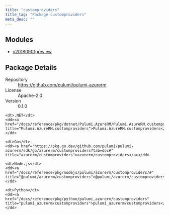 ```yaml
---
title: "customproviders"
title_tag: "Package customproviders"
meta_desc: ""
---
```


<!-- WARNING: this file was generated by Pulumi Docs Generator. -->
<!-- Do not edit by hand unless you're certain you know what you are doing! -->



<h2 id="modules">Modules</h2>
<ul class="api">
    <li><a href="v20180901preview/" title="v20180901preview"><span class="symbol module"></span>v20180901preview</a></li>
</ul>

<h2 id="package-details">Package Details</h2>
<dl class="package-details">
	<dt>Repository</dt>
	<dd><a href="https://github.com/pulumi/pulumi-azurerm">https://github.com/pulumi/pulumi-azurerm</a></dd>
	<dt>License</dt>
	<dd>Apache-2.0</dd>
	<dt>Version</dt>
	<dd>0.1.0</dd>
</dl>



<dl class="tabular">

    <dt>.NET</dt>
    <dd><a href="/docs/reference/pkg/dotnet/Pulumi.AzureRM/Pulumi.AzureRM.customproviders.html" title="Pulumi.AzureRM.customproviders">Pulumi.AzureRM.customproviders</a></dd>

    <dt>Go</dt>
    <dd><a href="https://pkg.go.dev/github.com/pulumi/pulumi-azurerm/sdk/go/azurerm/customproviders?tab=doc#" title="azurerm/customproviders">azurerm/customproviders</a></dd>

    <dt>Node.js</dt>
    <dd><a href="/docs/reference/pkg/nodejs/pulumi/azurerm/customproviders/#" title="@pulumi/azurerm/customproviders">@pulumi/azurerm/customproviders</a></dd>

    <dt>Python</dt>
    <dd><a href="/docs/reference/pkg/python/pulumi_azurerm/customproviders" title="pulumi_azurerm/customproviders">pulumi_azurerm/customproviders</a></dd>

</dl>


